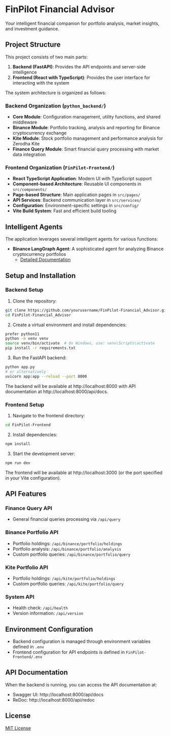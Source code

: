 # FinPilot Financial Advisor

Your intelligent financial companion for portfolio analysis, market insights, and investment guidance.

## Project Structure

This project consists of two main parts:

1. **Backend (FastAPI)**: Provides the API endpoints and server-side intelligence
2. **Frontend (React with TypeScript)**: Provides the user interface for interacting with the system

The system architecture is organized as follows:

### Backend Organization (`python_backend/`)
- **Core Module**: Configuration management, utility functions, and shared middleware
- **Binance Module**: Portfolio tracking, analysis and reporting for Binance cryptocurrency exchange
- **Kite Module**: Stock portfolio management and performance analysis for Zerodha Kite
- **Finance Query Module**: Smart financial query processing with market data integration

### Frontend Organization (`FinPilot-Frontend/`)
- **React TypeScript Application**: Modern UI with TypeScript support
- **Component-based Architecture**: Reusable UI components in `src/components/`
- **Page-based Structure**: Main application pages in `src/pages/`
- **API Services**: Backend communication layer in `src/services/`
- **Configuration**: Environment-specific settings in `src/config/`
- **Vite Build System**: Fast and efficient build tooling

## Intelligent Agents

The application leverages several intelligent agents for various functions:

- **Binance LangGraph Agent**: A sophisticated agent for analyzing Binance cryptocurrency portfolios
  - [Detailed Documentation](python_backend/binance/agents/query_agent/README.md)

## Setup and Installation

### Backend Setup

1. Clone the repository:
```bash
git clone https://github.com/yourusername/FinPilot-Financial_Advisor.git
cd FinPilot-Financial_Advisor
```

2. Create a virtual environment and install dependencies:
```bash
prefer python11
python -m venv venv
source venv/bin/activate  # On Windows, use: venv\Scripts\activate
pip install -r requirements.txt
```

3. Run the FastAPI backend:
```bash
python app.py
# or alternatively
uvicorn app:app --reload --port 8000
```

The backend will be available at http://localhost:8000 with API documentation at http://localhost:8000/api/docs.

### Frontend Setup

1. Navigate to the frontend directory:
```bash
cd FinPilot-Frontend
```

2. Install dependencies:
```bash
npm install
```

3. Start the development server:
```bash
npm run dev
```

The frontend will be available at http://localhost:3000 (or the port specified in your Vite configuration).

## API Features

### Finance Query API
- General financial queries processing via `/api/query`

### Binance Portfolio API
- Portfolio holdings: `/api/binance/portfolio/holdings`
- Portfolio analysis: `/api/binance/portfolio/analysis`
- Custom portfolio queries: `/api/binance/portfolio/query`

### Kite Portfolio API
- Portfolio holdings: `/api/kite/portfolio/holdings`
- Custom portfolio queries: `/api/kite/portfolio/query`

### System API
- Health check: `/api/health`
- Version information: `/api/version`

## Environment Configuration

- Backend configuration is managed through environment variables defined in `.env`
- Frontend configuration for API endpoints is defined in `FinPilot-Frontend/.env`

## API Documentation

When the backend is running, you can access the API documentation at:
- Swagger UI: http://localhost:8000/api/docs
- ReDoc: http://localhost:8000/api/redoc

## License

[MIT License](LICENSE) 
